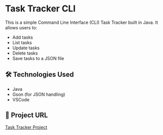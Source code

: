 # Task Tracker CLI

This is a simple Command Line Interface (CLI) Task Tracker built in Java. It allows users to:
- Add tasks
- List tasks
- Update tasks
- Delete tasks
- Save tasks to a JSON file

## 🛠 Technologies Used
- Java
- Gson (for JSON handling)
- VSCode

## 🔗 Project URL
[Task Tracker Project](https://github.com/noureenzak/Task-Tracker)
